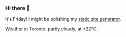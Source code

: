 ### Hi there :wave:

It's Friday! I might be polishing my [static site generator](https://github.com/bewuethr/pandoc-bash-blog).

Weather in Toronto: partly cloudy, at +22°C.
